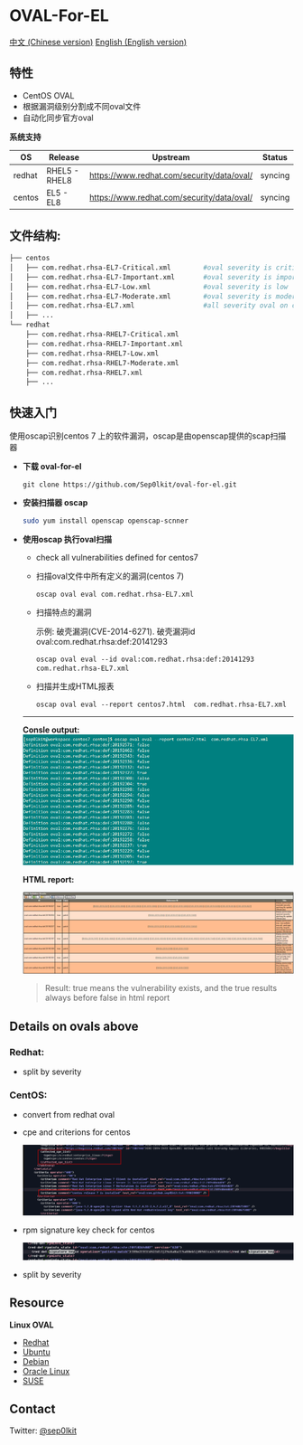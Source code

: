 # OVAL-For-EL
[中文 (Chinese version)](README.zh-cn.md)    [English (English  version)](README.md)

## 特性

- CentOS OVAL
- 根据漏洞级别分割成不同oval文件
- 自动化同步官方oval

**系统支持**

| OS     | Release       | Upstream                                   | Status  |
| ------ | ------------- | ------------------------------------------ | ------- |
| redhat | RHEL5 - RHEL8 | https://www.redhat.com/security/data/oval/ | syncing |
| centos | EL5 - EL8     | https://www.redhat.com/security/data/oval/ | syncing |

## 文件结构:

```bash
├── centos										
│   ├── com.redhat.rhsa-EL7-Critical.xml        #oval severity is critical
│   ├── com.redhat.rhsa-EL7-Important.xml       #oval severity is important
│   ├── com.redhat.rhsa-EL7-Low.xml             #oval severity is low
│   ├── com.redhat.rhsa-EL7-Moderate.xml        #oval severity is moderate
│   ├── com.redhat.rhsa-EL7.xml                 #all severity oval on centos7
│   ├── ...
└── redhat										
    ├── com.redhat.rhsa-RHEL7-Critical.xml		
    ├── com.redhat.rhsa-RHEL7-Important.xml		
    ├── com.redhat.rhsa-RHEL7-Low.xml			
    ├── com.redhat.rhsa-RHEL7-Moderate.xml		
    ├── com.redhat.rhsa-RHEL7.xml				
    ├── ...
```



## 快速入门

使用oscap识别centos 7 上的软件漏洞，oscap是由openscap提供的scap扫描器

- **下载 oval-for-el**

  ```
  git clone https://github.com/Sep0lkit/oval-for-el.git
  ```

- **安装扫描器 oscap**

  ```bash
  sudo yum install openscap openscap-scnner
  ```

- **使用oscap 执行oval扫描**

  - check all vulnerabilities defined for centos7

  - 扫描oval文件中所有定义的漏洞(centos 7)
  
    ```
    oscap oval eval com.redhat.rhsa-EL7.xml
    ```

  - 扫描特点的漏洞

    示例: 破壳漏洞(CVE-2014-6271). 破壳漏洞id oval:com.redhat.rhsa:def:20141293
  
    ```
    oscap oval eval --id oval:com.redhat.rhsa:def:20141293 com.redhat.rhsa-EL7.xml
    ```

  - 扫描并生成HTML报表 
    ```
    oscap oval eval --report centos7.html  com.redhat.rhsa-EL7.xml
    ```
    
  ------
  
  **Consle output:**![oval console ouput](_static/imgs/1567436786275.png)
  
  **HTML report:**
  
  ![html report](_static/imgs/1567437131266.png)
  
  > Result: true means the vulnerability exists, and the true results always before false in html report

## Details on ovals above

### Redhat:

- split by severity

### CentOS:

 - convert from redhat oval

 - cpe and criterions for centos

   ![cpe_and_criterion](_static/imgs/1567438374921.png)

 - rpm signature key check for centos

   ![signature_key](_static/imgs/1567438175262.png)

- split by severity

## Resource

**Linux OVAL**

- [Redhat](https://www.redhat.com/security/data/oval/)
- [Ubuntu](https://people.canonical.com/~ubuntu-security/oval/)
- [Debian](https://www.debian.org/security/oval/)
- [Oracle Linux](https://linux.oracle.com/security/oval/)
- [SUSE](http://ftp.suse.com/pub/projects/security/oval/)

## Contact

Twitter: [@sep0lkit](https://twitter.com/sep0lkit)

